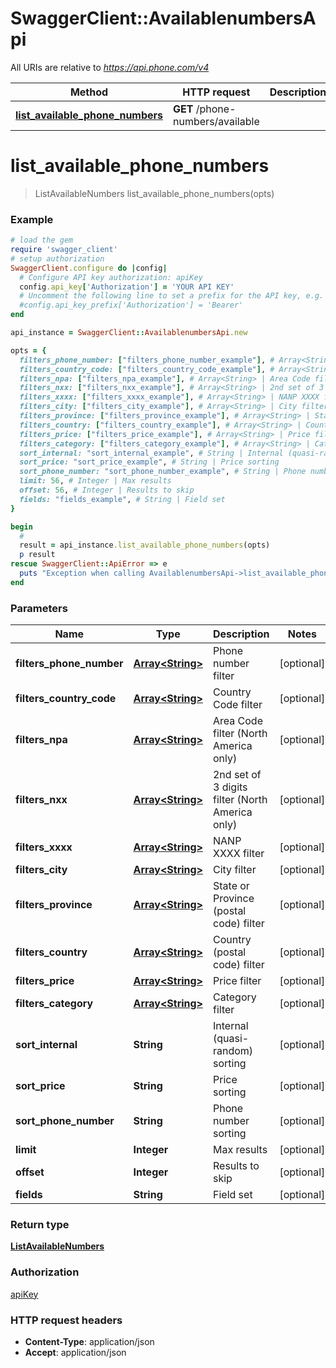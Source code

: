 # SwaggerClient::AvailablenumbersApi

All URIs are relative to *https://api.phone.com/v4*

Method | HTTP request | Description
------------- | ------------- | -------------
[**list_available_phone_numbers**](AvailablenumbersApi.md#list_available_phone_numbers) | **GET** /phone-numbers/available | 


# **list_available_phone_numbers**
> ListAvailableNumbers list_available_phone_numbers(opts)





### Example
```ruby
# load the gem
require 'swagger_client'
# setup authorization
SwaggerClient.configure do |config|
  # Configure API key authorization: apiKey
  config.api_key['Authorization'] = 'YOUR API KEY'
  # Uncomment the following line to set a prefix for the API key, e.g. 'Bearer' (defaults to nil)
  #config.api_key_prefix['Authorization'] = 'Bearer'
end

api_instance = SwaggerClient::AvailablenumbersApi.new

opts = { 
  filters_phone_number: ["filters_phone_number_example"], # Array<String> | Phone number filter
  filters_country_code: ["filters_country_code_example"], # Array<String> | Country Code filter
  filters_npa: ["filters_npa_example"], # Array<String> | Area Code filter (North America only)
  filters_nxx: ["filters_nxx_example"], # Array<String> | 2nd set of 3 digits filter (North America only)
  filters_xxxx: ["filters_xxxx_example"], # Array<String> | NANP XXXX filter
  filters_city: ["filters_city_example"], # Array<String> | City filter
  filters_province: ["filters_province_example"], # Array<String> | State or Province (postal code) filter
  filters_country: ["filters_country_example"], # Array<String> | Country (postal code) filter
  filters_price: ["filters_price_example"], # Array<String> | Price filter
  filters_category: ["filters_category_example"], # Array<String> | Category filter
  sort_internal: "sort_internal_example", # String | Internal (quasi-random) sorting
  sort_price: "sort_price_example", # String | Price sorting
  sort_phone_number: "sort_phone_number_example", # String | Phone number sorting
  limit: 56, # Integer | Max results
  offset: 56, # Integer | Results to skip
  fields: "fields_example", # String | Field set
}

begin
  #
  result = api_instance.list_available_phone_numbers(opts)
  p result
rescue SwaggerClient::ApiError => e
  puts "Exception when calling AvailablenumbersApi->list_available_phone_numbers: #{e}"
end
```

### Parameters

Name | Type | Description  | Notes
------------- | ------------- | ------------- | -------------
 **filters_phone_number** | [**Array&lt;String&gt;**](String.md)| Phone number filter | [optional] 
 **filters_country_code** | [**Array&lt;String&gt;**](String.md)| Country Code filter | [optional] 
 **filters_npa** | [**Array&lt;String&gt;**](String.md)| Area Code filter (North America only) | [optional] 
 **filters_nxx** | [**Array&lt;String&gt;**](String.md)| 2nd set of 3 digits filter (North America only) | [optional] 
 **filters_xxxx** | [**Array&lt;String&gt;**](String.md)| NANP XXXX filter | [optional] 
 **filters_city** | [**Array&lt;String&gt;**](String.md)| City filter | [optional] 
 **filters_province** | [**Array&lt;String&gt;**](String.md)| State or Province (postal code) filter | [optional] 
 **filters_country** | [**Array&lt;String&gt;**](String.md)| Country (postal code) filter | [optional] 
 **filters_price** | [**Array&lt;String&gt;**](String.md)| Price filter | [optional] 
 **filters_category** | [**Array&lt;String&gt;**](String.md)| Category filter | [optional] 
 **sort_internal** | **String**| Internal (quasi-random) sorting | [optional] 
 **sort_price** | **String**| Price sorting | [optional] 
 **sort_phone_number** | **String**| Phone number sorting | [optional] 
 **limit** | **Integer**| Max results | [optional] 
 **offset** | **Integer**| Results to skip | [optional] 
 **fields** | **String**| Field set | [optional] 

### Return type

[**ListAvailableNumbers**](ListAvailableNumbers.md)

### Authorization

[apiKey](../README.md#apiKey)

### HTTP request headers

 - **Content-Type**: application/json
 - **Accept**: application/json



